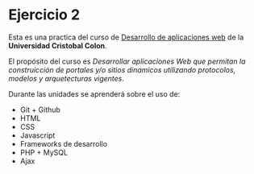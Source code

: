 # Ejercicio 2

Esta es una practica del curso de [Desarrollo de aplicaciones web](https://av-exactas.ucc.mx/course/view.php?id=170)  de la **Universidad Cristobal Colon**.

El propósito del curso es _Desarrollar aplicaciones Web que permitan la construicción de portales y/o sitios dinamicos utilizando protocolos, modelos y arquetecturas vigentes_.

Durante las unidades se aprenderá sobre el uso de:

* Git + Github
* HTML
* CSS
* Javascript
* Frameworks de desarrollo
* PHP + MySQL
* Ajax
